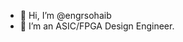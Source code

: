 - 👋 Hi, I’m @engrsohaib
- 👀 I’m an ASIC/FPGA Design Engineer.






<!---
engrsohaib/engrsohaib is a ✨ special ✨ repository because its `README.md` (this file) appears on your GitHub profile.
You can click the Preview link to take a look at your changes.
--->
